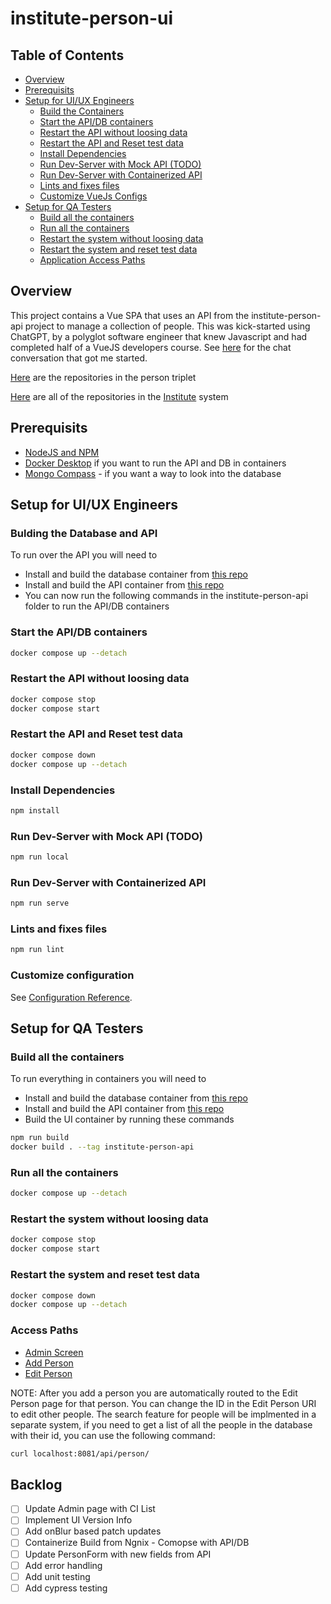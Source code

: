 # institute-person-ui

## Table of Contents

- [Overview](#overview)
- [Prerequisits](#prerequisits)
- [Setup for UI/UX Engineers](#setup-for-uiux-engineers)
  - [Build the Containers](#bulding-the-database-and-api)
  - [Start the API/DB containers](#start-the-apidb-containers)
  - [Restart the API without loosing data](#restart-the-api-without-loosing-data)
  - [Restart the API and Reset test data](#restart-the-api-and-reset-test-data)
  - [Install Dependencies](#install-dependencies)
  - [Run Dev-Server with Mock API (TODO)](#run-dev-server-with-mock-api-todo)
  - [Run Dev-Server with Containerized API](#run-dev-server-with-containerized-api)
  - [Lints and fixes files](#lints-and-fixes-files)
  - [Customize VueJs Configs](#customize-configuration)
- [Setup for QA Testers](#setup-for-qa-testers)
  - [Build all the containers](#build-all-the-containers)
  - [Run all the containers](#run-all-the-containers)
  - [Restart the system without loosing data](#restart-the-system-without-loosing-data)
  - [Restart the system and reset test data](#restart-the-api-and-reset-test-data)
  - [Application Access Paths](#access-paths)

## Overview

This project contains a Vue SPA that uses an API from the institute-person-api project to manage a collection of people. This was kick-started using ChatGPT, by a polyglot software engineer that knew Javascript and had completed half of a VueJS developers course. See [here](https://chat.openai.com/share/5d5db6f2-2f42-491a-9673-3246feb20013) for the chat conversation that got me started.

[Here](https://github.com/orgs/agile-learning-institute/repositories?q=institute-person&type=all&sort=name) are the repositories in the person triplet

[Here](https://github.com/orgs/agile-learning-institute/repositories?q=institute&type=all&sort=name) are all of the repositories in the [Institute](https://github.com/agile-learning-institute/institute/tree/main) system

## Prerequisits

- [NodeJS and NPM](https://docs.npmjs.com/downloading-and-installing-node-js-and-npm)
- [Docker Desktop](https://www.docker.com/products/docker-desktop/) if you want to run the API and DB in containers
- [Mongo Compass](https://www.mongodb.com/try/download/compass) - if you want a way to look into the database

## Setup for UI/UX Engineers

### Bulding the Database and API

To run over the API you will need to

- Install and build the database container from [this repo](https://github.com/agile-learning-institute/institute-person-db)
- Install and build the API container from [this repo](https://github.com/agile-learning-institute/institute-person-api)
- You can now run the following commands in the institute-person-api folder to run the API/DB containers

### Start the API/DB containers

```bash
docker compose up --detach
```

### Restart the API without loosing data

```bash
docker compose stop
docker compose start
```

### Restart the API and Reset test data

```bash
docker compose down
docker compose up --detach
```

### Install Dependencies

``` bash
npm install
```

### Run Dev-Server with Mock API (TODO)

``` bash
npm run local
```

### Run Dev-Server with Containerized API

``` bash
npm run serve
```

### Lints and fixes files

``` bash
npm run lint
```

### Customize configuration

See [Configuration Reference](https://cli.vuejs.org/config/).

## Setup for QA Testers

### Build all the containers

To run everything in containers you will need to

- Install and build the database container from [this repo](https://github.com/agile-learning-institute/institute-person-db)
- Install and build the API container from [this repo](https://github.com/agile-learning-institute/institute-person-api)
- Build the UI container by running these commands

```bash
npm run build
docker build . --tag institute-person-api
```

### Run all the containers

```bash
docker compose up --detach
```

### Restart the system without loosing data

```bash
docker compose stop
docker compose start
```

### Restart the system and reset test data

```bash
docker compose down
docker compose up --detach
```

### Access Paths

- [Admin Screen](http://localhost:8080/admin)
- [Add Person](http://localhost:8080/person)
- [Edit Person](http://localhost:8080/person/651dfe6c13605cd1946273c2)

NOTE: After you add a person you are automatically routed to the Edit Person page for that person. You can change the ID in the Edit Person URI to edit other people. The search feature for people will be implmented in a separate system, if you need to get a list of all the people in the database with their id, you can use the following command:

```bash
curl localhost:8081/api/person/
```

## Backlog

- [ ] Update Admin page with CI List
- [ ] Implement UI Version Info
- [ ] Add onBlur based patch updates
- [ ] Containerize Build from Ngnix - Comopse with API/DB
- [ ] Update PersonForm with new fields from API
- [ ] Add error handling
- [ ] Add unit testing
- [ ] Add cypress testing
